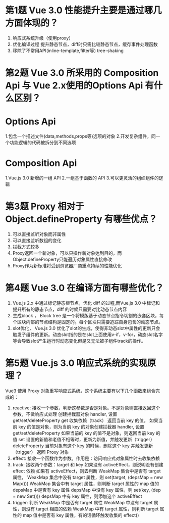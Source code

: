 # 第1题 Vue 3.0 性能提升主要是通过哪几方面体现的？
1. 响应式系统升级（使用proxy）
2. 优化编译过程
   提升静态节点，diff时只需比较静态节点，缓存事件处理函数
3. 
   移除了不常用API(inline-template,filter等)
   tree-shaking

# 第2题 Vue 3.0 所采用的 Composition Api 与 Vue 2.x使用的Options Api 有什么区别？

# Options Api
1.包含一个描述文件(data,methods,props等)选项的对象
2.开发复杂组件，同一个功能逻辑的代码被拆分到不同选项

# Composition Api
1.Vue.js 3.0 新增的一组 API
2.一组基于函数的 API
3.可以更灵活的组织组件的逻辑

# 第3题 Proxy 相对于 Object.defineProperty 有哪些优点？

  1. 可以直接监听对象而非属性
  2. 可以直接监听数组的变化
  3. 拦截方式较多
  4. Proxy返回一个新对象，可以只操作新对象达到目的，而Object.defineProperty只能遍历对象属性直接修改
  5. Proxy作为新标准将受到浏览器厂商重点持续的性能优化

# 第4题 Vue 3.0 在编译方面有哪些优化？
1. Vue.js 2.x 中通过标记静态根节点，优化 diff 的过程,而Vue.js 3.0 中标记和提升所有的静态节点，diff 的时候只需要对比动态节点内容
2. 生成block ， Block tree 是一个将模版基于动态节点指令切割的嵌套区块，每个区块内部的节点结构是固定的。每个区块只需要追踪自身包含的动态节点。
3. slot优化， Vue.js 3.0 优化了slot的生成，使得非动态slot中属性的更新只会触发子组件的更新。动态slot指的是在slot上面使用v-if，v-for，动态slot名字等会导致slot产生运行时动态变化但是又无法被子组件track的操作。

# 第5题 Vue.js 3.0 响应式系统的实现原理？
Vue3 使用 Proxy 对象重写响应式系统，这个系统主要有以下几个函数来组合完成的：
1. reactive:
   接收一个参数，判断这参数是否是对象。不是对象则直接返回这个参数，不做响应式处理
   创建拦截器对象 handler, 设置 get/set/deleteProperty
get
   收集依赖（track）
   返回当前 key 的值。
   如果当前 key 的值是对象，则为当前 key 的对象创建拦截器 handler, 设置 get/set/deleteProperty
   如果当前的 key 的值不是对象，则返回当前 key 的值
set
   设置的新值和老值不相等时，更新为新值，并触发更新（trigger）
deleteProperty
   当前对象有这个 key 的时候，删除这个 key 并触发更新（trigger）
   返回 Proxy 对象
2. effect: 接收一个函数作为参数。作用是：访问响应式对象属性时去收集依赖
3. track:
   接收两个参数：target 和 key
   如果没有 activeEffect，则说明没有创建 effect 依赖
   如果有 activeEffect，则去判断 WeakMap 集合中是否有 target 属性，
   WeakMap 集合中没有 target 属性，则 set(target, (depsMap = new Map()))
   WeakMap 集合中有 target 属性，则判断 target 属性的 map 值的 depsMap 中是否有 key 属性
   depsMap 中没有 key 属性，则 set(key, (dep = new Set()))
   depsMap 中有 key 属性，则添加这个 activeEffect
4. trigger:
   判断 WeakMap 中是否有 target 属性
   WeakMap 中没有 target 属性，则没有 target 相应的依赖
   WeakMap 中有 target 属性，则判断 target 属性的 map 值中是否有 key 属性，有的话循环触发收集的 effect()
